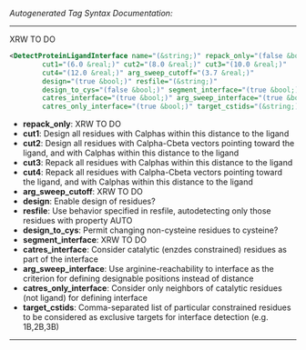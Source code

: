 <!-- THIS IS AN AUTOGENERATED FILE: Don't edit it directly, instead change the schema definition in the code itself. -->

_Autogenerated Tag Syntax Documentation:_

---
XRW TO DO

```xml
<DetectProteinLigandInterface name="(&string;)" repack_only="(false &bool;)"
        cut1="(6.0 &real;)" cut2="(8.0 &real;)" cut3="(10.0 &real;)"
        cut4="(12.0 &real;)" arg_sweep_cutoff="(3.7 &real;)"
        design="(true &bool;)" resfile="(&string;)"
        design_to_cys="(false &bool;)" segment_interface="(true &bool;)"
        catres_interface="(true &bool;)" arg_sweep_interface="(true &bool;)"
        catres_only_interface="(true &bool;)" target_cstids="(&string;)" />
```

-   **repack_only**: XRW TO DO
-   **cut1**: Design all residues with Calphas within this distance to the ligand
-   **cut2**: Design all residues with Calpha-Cbeta vectors pointing toward the ligand, and with Calphas within this distance to the ligand
-   **cut3**: Repack all residues with Calphas within this distance to the ligand
-   **cut4**: Repack all residues with Calpha-Cbeta vectors pointing toward the ligand, and with Calphas within this distance to the ligand
-   **arg_sweep_cutoff**: XRW TO DO
-   **design**: Enable design of residues?
-   **resfile**: Use behavior specified in resfile, autodetecting only those residues with property AUTO
-   **design_to_cys**: Permit changing non-cysteine residues to cysteine?
-   **segment_interface**: XRW TO DO
-   **catres_interface**: Consider catalytic (enzdes constrained) residues as part of the interface
-   **arg_sweep_interface**: Use arginine-reachability to interface as the criterion for defining designable positions instead of distance
-   **catres_only_interface**: Consider only neighbors of catalytic residues (not ligand) for defining interface
-   **target_cstids**: Comma-separated list of particular constrained residues to be considered as exclusive targets for interface detection (e.g. 1B,2B,3B)

---
